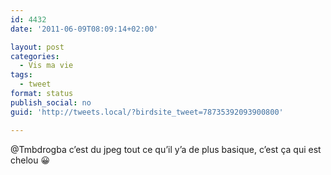 ```yaml
---
id: 4432
date: '2011-06-09T08:09:14+02:00'

layout: post
categories:
  - Vis ma vie
tags:
  - tweet
format: status
publish_social: no
guid: 'http://tweets.local/?birdsite_tweet=78735392093900800'

---
```


@Tmbdrogba c’est du jpeg tout ce qu’il y’a de plus basique, c’est ça qui est chelou 😀